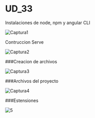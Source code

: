 # UD_33

Instalaciones de node, npm y angular CLI

![Captura1](https://user-images.githubusercontent.com/103039385/172157223-77da318d-d0a8-4ea6-bcb4-268f40fc4d34.PNG)

Contruccion Serve

![Captura2](https://user-images.githubusercontent.com/103039385/172157232-ce6e6101-d86a-437a-aef5-46e8b1a1a5e0.PNG)

###Creacion de archivos

![Captura3](https://user-images.githubusercontent.com/103039385/172157237-8b67016a-89df-4c1f-85ed-6b82e6ec956b.PNG)

###Archivos del proyecto

![Captura4](https://user-images.githubusercontent.com/103039385/172157244-37f2ec88-7b54-49e3-a128-687f103305c7.PNG)

###Estensiones

![5](https://user-images.githubusercontent.com/103039385/172157589-8132530c-aceb-415e-b517-50aca24a65a9.PNG)
